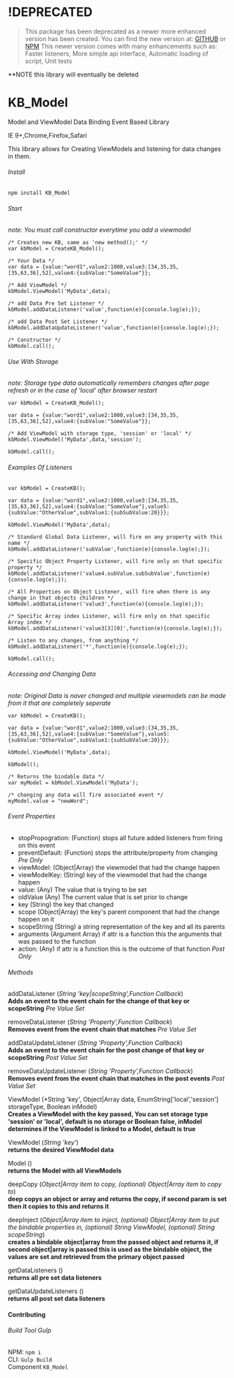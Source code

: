 # !DEPRECATED
> This package has been deprecated as a newer more enhanced version has been created.
You can find the new version at: [GITHUB](https://github.com/keleko34/frytki) or [NPM](https://www.npmjs.com/package/frytki)
This newer version comes with many enhancements such as:
Faster listeners,
More simple api interface,
Automatic loading of script,
Unit tests

**NOTE this library will eventually be deleted

# KB_Model
Model and ViewModel Data Binding Event Based Library

IE 9+,Chrome,Firefox,Safari

This library allows for Creating ViewModels and listening for data changes in them.

###### Install

`npm install KB_Model`

###### Start
*note: You must call constructor everytime you add a viewmodel*

    /* Creates new KB, same as 'new method();' */
    var kbModel = CreateKB_Model();
    
    /* Your Data */
    var data = {value:"word1",value2:1000,value3:[34,35,35,[35,63,36],52],value4:{subValue:"SomeValue"}};
    
    /* Add ViewModel */
    kbModel.ViewModel('MyData',data);
    
    /* add Data Pre Set Listener */
    kbModel.addDataListener('value',function(e){console.log(e);});
    
    /* add Data Post Set Listener */
    kbModel.addDataUpdateListener('value',function(e){console.log(e);});
    
    /* Constructor */
    kbModel.call();

###### Use With *Storage*
*note: Storage type data automatically remembers changes after page refresh or in the case of 'local' after browser restart*

    var kbModel = CreateKB_Model();
    
    var data = {value:"word1",value2:1000,value3:[34,35,35,[35,63,36],52],value4:{subValue:"SomeValue"}};
    
    /* Add ViewModel with storage type, 'session' or 'local' */
    kbModel.ViewModel('MyData',data,'session');
    
    kbModel.call();
    
###### Examples Of *Listeners*

    var kbModel = CreateKB();
    
    var data = {value:"word1",value2:1000,value3:[34,35,35,[35,63,36],52],value4:{subValue:"SomeValue"},value5:{subValue:"OtherValue",subValue1:{subSubValue:20}}};
    
    kbModel.ViewModel('MyData',data);
    
    /* Standard Global Data Listener, will fire on any property with this name */
    kbModel.addDataListener('subValue',function(e){console.log(e);});
    
    /* Specific Object Property Listener, will fire only on that specific property */
    kbModel.addDataListener('value4.subValue.subSubValue',function(e){console.log(e);});
    
    /* All Properties on Object Listener, will fire when there is any change in that objects children */
    kbModel.addDataListener('value3',function(e){console.log(e);});
    
    /* Specific Array index Listener, will fire only on that specific Array index */
    kbModel.addDataListener('value3[3][0]',function(e){console.log(e);});
    
    /* Listen to any changes, from anything */
    kbModel.addDataListener('*',function(e){console.log(e);});
    
    kbModel.call();


###### Accessing and Changing *Data*
*note: Original Data is naver changed and multiple viewmodels can be made from it that are completely seperate*

    var kbModel = CreateKB();
    
    var data = {value:"word1",value2:1000,value3:[34,35,35,[35,63,36],52],value4:{subValue:"SomeValue"},value5:{subValue:"OtherValue",subValue1:{subSubValue:20}}};
    
    kbModel.ViewModel('MyData',data);
    
    kbModel();
    
    /* Returns the bindable data */
    var myModel = kbModel.ViewModel('MyData');
    
    /* changing any data will fire associated event */
    myModel.value = "newWord";

###### Event Properties

- stopPropogration: (Function) stops all future added listeners from firing on this event
- preventDefault: (Function) stops the attribute/property from changing *Pre Only*
- viewModel: (Object|Array) the viewmodel that had the change happen
- viewModelKey: (String) key of the viewmodel that had the change happen
- value: (Any) The value that is trying to be set
- oldValue (Any) The current value that is set prior to change
- key (String) the key that changed
- scope (Object|Array) the key's parent component that had the change happen on it
- scopeString (String) a string representation of the key and all its parents
- arguments (Argument Array) if attr is a function this the arguments that was passed to the function
- action: (Any) if attr is a function this is the outcome of that function *Post Only*

###### Methods

 addDataListener (*String 'key|scopeString',Function Callback*)<br />
 **Adds an event to the event chain for the change of that key or scopeString** *Pre Value Set*
 
 removeDataListener (*String 'Property',Function Callback*)<br />
 **Removes event from the event chain that matches** *Pre Value Set*
 
 addDataUpdateListener (*String 'Property',Function Callback*)<br />
 **Adds an event to the event chain for the post change of that key or scopeString** *Post Value Set*
 
 removeDataUpdateListener (*String 'Property',Function Callback*)<br />
 **Removes event from the event chain that matches in the post events** *Post Value Set*
 
 ViewModel (*String 'key', Object|Array data, EnumString['local','session'] storageType, Boolean inModel)<br />
 **Creates a ViewModel with the key passed, You can set storage type 'session' or 'local', default is no storage or Boolean false, inModel determines if the ViewModel is linked to a Model, default is true**
 
 ViewModel (*String 'key'*)<br />
 **returns the desired ViewModel data**
 
 Model ()<br />
 **returns the Model with all ViewModels**
 
 deepCopy (*Object|Array item to copy, (optional) Object|Array item to copy to*)<br />
 **deep copys an object or array and returns the copy, if second param is set then it copies to this and returns it**
 
 deepInject (*Object|Array item to inject, (optional) Object|Array item to put the bindable properties in, (optional) String ViewModel, (optional) String scopeString*)<br />
 **creates a bindable object|array from the passed object and returns it, if second object|array is passed this is used as the bindable object, the values are set and retrieved from the primary object passed**
 
 getDataListeners ()<br />
 **returns all pre set data listeners**
 
 getDataUpdateListeners ()<br />
 **returns all post set data listeners**
 
#### Contributing

###### Build Tool *Gulp*

NPM: `npm i`<br />
CLI: `Gulp Build`<br />
Component `KB_Model`